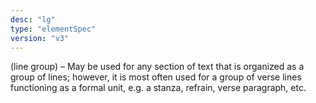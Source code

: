 ```yaml
---
desc: "lg"
type: "elementSpec"
version: "v3"
---
```


(line group) – May be used for any section of text that is organized as a group of
lines; however, it is most often used for a group of verse lines functioning as a
formal
unit, e.g. a stanza, refrain, verse paragraph, etc.